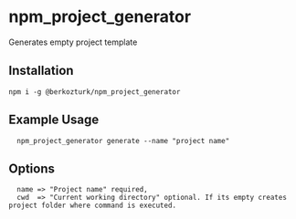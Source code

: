 # npm_project_generator
Generates empty project template

## Installation
``
    npm i -g @berkozturk/npm_project_generator
``

## Example Usage

```
  npm_project_generator generate --name "project name"

```

## Options

```
  name => "Project name" required,
  cwd  => "Current working directory" optional. If its empty creates project folder where command is executed.
```